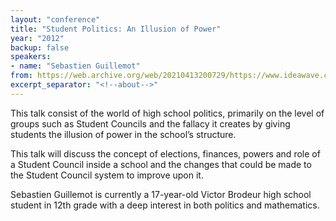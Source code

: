 ```yaml
---
layout: "conference"
title: "Student Politics: An Illusion of Power"
year: "2012"
backup: false
speakers:
- name: "Sebastien Guillemot"
from: https://web.archive.org/web/20210413200729/https://www.ideawave.ca/2012-conference/student-politics-an-illusion-of-power
excerpt_separator: "<!--about-->"
---
```


This talk consist of the world of high school politics, primarily on the level
of groups such as Student Councils and the fallacy it creates by giving
students the illusion of power in the school’s structure.

This talk will discuss the concept of elections, finances, powers and role of
a Student Council inside a school and the changes that could be made to the
Student Council system to improve upon it.

<!--about-->

Sebastien Guillemot is currently a 17-year-old Victor Brodeur high school
student in 12th grade with a deep interest in both politics and mathematics.
